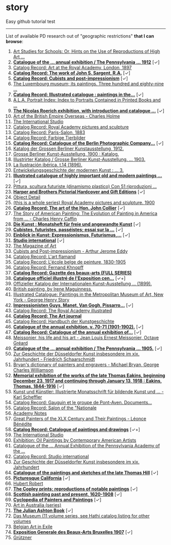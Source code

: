 # story
Easy github tutorial test

----------------------------------


List of available PD research out of "geographic restrictions" **that I can browse**:

1.  [Art Studies for Schools: Or, Hints on the Use of Reproductions of
    High Art
    \...](https://books.google.com/books?id=Q3YoAAAAYAAJ)
2.  **[Catalogue of the \... annual
    exhibition / The Pennsylvania \...
    1912](https://babel.hathitrust.org/cgi/pt?id=gri.ark:/13960/t7xm3q676;view=thumb;seq=13)** [✓]
3.  [Catalog Record: Art at the Royal Academy, London,
    1897](https://catalog.hathitrust.org/Record/009438195)
4.  **[Catalog Record: The work of John S.
    Sargent,
    R.A.](https://catalog.hathitrust.org/Record/100913061)** [✓]
5.  **[Catalog Record: Cubists and
    post-impressionism](https://catalog.hathitrust.org/Record/100344701)** [✓]
6.  [The Luxembourg museum; its paintings. Three hundred and
    eighty-nine
    \...](https://babel.hathitrust.org/cgi/pt?id=uc2.ark:/13960/t8cf9x30t;view=thumb;seq=229)
7.  **[Catalog Record: Illustrated catalogue
    : paintings in
    the\...](https://catalog.hathitrust.org/Record/009438136)** [✓]
8.  [A.L.A. Portrait Index: Index to Portraits Contained in Printed
    Books and
    \...](https://books.google.com/books?id=Qn1FAQAAMAAJ)
9.  **[The Nicolas Roerich exhibition, with
    introduction and catalogue
    \...](https://babel.hathitrust.org/cgi/pt?id=njp.32101066379189;view=thumb;seq=5)** [✓]
10. [Art of the British Empire Overseas - Charles
    Holme](https://books.google.com/books?id=NBgtAAAAYAAJ)
11. [The International
    Studio](https://books.google.com/books?id=i6hEAQAAMAAJ)
12. [Catalog Record: Royal Academy
    pictures and
    sculpture](https://catalog.hathitrust.org/Record/008018731)
13. [Catalog Record: Paris-Salon,
    1883](https://catalog.hathitrust.org/Record/100237187)
14. [Catalog Record: Farbige
    Tierbilder](https://catalog.hathitrust.org/Record/000352339)
15. **[Catalog Record: Catalogue of the Berlin Photographic
    Company\...](https://catalog.hathitrust.org/Record/000287970)** [✓]
16. [Katalog der Grossen Berliner
    Kunstausstellung, 1912.](https://babel.hathitrust.org/cgi/pt?id=uc1.b3068561;view=thumb;seq=165)
17. [Grosse Berliner Kunst-Ausstellung,
    1900 :
    Katalog.](https://babel.hathitrust.org/cgi/pt?id=umn.31951p00149881h;view=thumb;seq=161)
18. [Illustrirter Katalog / Grosse
    Berliner Kunst-Ausstellung.
    \... 1903.](https://babel.hathitrust.org/cgi/pt?id=wu.89056204787;view=thumb;seq=161)
19. [La Ilustración ibérica. t.14
    (1896).](https://babel.hathitrust.org/cgi/pt?id=umn.31951000746060s;view=thumb;seq=1)
20. [Entwickelungsgeschichte der
    modernen Kunst :
    \... 3.](https://babel.hathitrust.org/cgi/pt?id=gri.ark:/13960/t08w61g82;view=thumb;seq=349)
21. **[Illustrated catalogue of highly important old and modern
    paintings
    ...](https://babel.hathitrust.org/cgi/pt?id=nnc1.ar62882988;view=thumb;seq=1)** [✓]
22. [Pittura, scultura futuriste
    (dinamismo plastico) Con 51 riproduzioni
    \...](https://babel.hathitrust.org/cgi/pt?id=mdp.39015015820817;view=thumb;seq=541)
23. **[Harper and Brothers Pictorial Hardcover and Gift
    Editions](http://www.twainquotes.com/UniformEds/UniformEdsCh33.html)** [✓]
24. [Object
    Detail](http://brandywine.doetech.net/Detlobjps.cfm?ParentListID=126891&ObjectID=1531590&rec_num=175)
25. [(this is a whole series) Royal
    Academy pictures and sculpture.
    1900](https://babel.hathitrust.org/cgi/pt?id=yale.39002088545273;view=thumb;seq=57)
26. **[Catalog Record: The art of the Hon. John
    Collier](https://catalog.hathitrust.org/Record/011254573)** [✓]
27. [The Story of American Painting:
    The Evolution of Painting in America from \... - Charles Henry
    Caffin](https://books.google.com/books?id=_0w4AAAAMAAJ)
28. **[Die Kunst : Monatsheft für freie und angewandte
    Kunst](https://archive.org/details/diekunstmonatshe21mnuoft)** [✓]
29. **[Cubistes, futuristes, passéistes; essai sur la
    ...](https://archive.org/stream/cubistesfuturist00coquuoft#page/267/mode/thumb)** [✓]
30. **[Einblick in Kunst: Expressionismus,
    Futurismus,...](https://archive.org/stream/einblickin00wald#page/23/mode/thumb)** [✓]
31. **[Studio
    international](https://archive.org/stream/studiointernatio54lond#page/8/mode/thumb)** [✓]
32. [The Magazine of
    Art](https://books.google.com/books?id=q7GUsAXiiA4C)
33. [Cubists and Post-impressionism -
    Arthur Jerome
    Eddy](https://books.google.com/books?id=sdJAAAAAYAAJ)
34. [Catalog Record: L\'art
    flamand](https://catalog.hathitrust.org/Record/100344340)
35. [Catalog Record: L\'école belge de
    peinture,
    1830-1905](https://catalog.hathitrust.org/Record/100445834)
36. [Catalog Record: Fernand
    Khnopff](https://catalog.hathitrust.org/Record/100578657)
37. **[Catalog Record: Gazette des beaux-arts \(FULL
    SERIES\)](https://catalog.hathitrust.org/Record/000640739)**
38. **[Catalogue officiel illustré de l\'Exposition
    cen\...](https://archive.org/stream/catalogueofficiel00expo#page/40/mode/thumb)** [✓+]
39. [Offizieller Katalog der
    Internationalen Kunst-Ausstellung \...
    (1899).](https://babel.hathitrust.org/cgi/pt?id=njp.32101067654994;view=1up;seq=6)
40. [British painting, by Irene
    Maguinness.](https://babel.hathitrust.org/cgi/pt?id=wu.89057259921;view=1up;seq=23)
41. [Illustrated Catalogue: Paintings
    in the Metropolitan Museum of Art, New York - George Henry
    Story](https://books.google.com/books?id=Jl9OAQAAMAAJ)
42. **[Impressionisten Guys, Manet, Van Gogh,
    Pissarro...](https://archive.org/stream/bub_gb_yxRaAAAAYAAJ#page/n54/mode/thumb)** [✓]
43. [Catalog Record: The Royal Academy
    illustrated](https://catalog.hathitrust.org/Record/000636935)
44. **[Catalog Record: The Art
    journal](https://catalog.hathitrust.org/Record/000071454)**
45. [Catalog Record: Handbuch der
    Kunstgeschichte](https://catalog.hathitrust.org/Record/100585480)
46. **[Catalogue of the annual exhibition. v. 70-71
    (1901-1902).](https://babel.hathitrust.org/cgi/pt?id=nyp.33433082172564;view=thumb;seq=9)** [✓]
47. **[Catalog Record: Catalogue of the annual exhibition
    of...](https://catalog.hathitrust.org/Record/000521207)** [✓]
48. [Meissonier, his life and his art -
    Jean Louis Ernest Meissonier, Octave
    Gréard](https://books.google.com/books?id=mEpGAQAAIAAJ)
49. **[Catalogue of the \... annual exhibition / The Pennsylvania
    \... 1905.](https://babel.hathitrust.org/cgi/pt?id=gri.ark:/13960/t4fn6k42j;view=thumb;seq=41)** [✓]
50. [Zur Geschichte der Düsseldorfer
    Kunst insbesondere im xix. Jahrhundert - Friedrich
    Schaarschmidt](https://books.google.com/books?id=xCtAAAAAYAAJ)
51. [Bryan\'s dictionary of painters
    and engravers - Michael Bryan, George Charles
    Williamson](https://books.google.com/books?id=v7hHAQAAIAAJ)
52. **[Memorial exhibition of the works of the late Thomas Eakins,
    beginning December 23, 1917 and continuing through January 13, 1918
    : Eakins, Thomas,
    1844-1916](https://archive.org/details/memorialexhibiti00eaki)** [✓]
53. [Kunst und Künstler: Illustrierte
    Monatsschrift für bildende Kunst und \... - Karl
    Scheffler](https://books.google.com/books?id=CSFbAAAAYAAJ)
54. [Catalog Record: Gauguin et le
    groupe de Pont-Aven.
    Documents\...](https://catalog.hathitrust.org/Record/000415396)
55. [Catalog Record: Salon of the
    &quot;Nationale](https://catalog.hathitrust.org/Record/000062223)
56. [Academy
    Notes](https://books.google.com/books?id=JAcrAAAAYAAJ)
57. [Great Painters of the XLX Century
    and Their Paintings - Léonce
    Bénédite](https://books.google.com/books?id=etcwAQAAMAAJ)
58. **[Catalog Record: Catalogue of paintings and
    drawings](https://catalog.hathitrust.org/Record/005722615)** [✓+]
59. [The International
    Studio](https://books.google.com/books?id=nH9HAQAAMAAJ)
60. [Exhibition: Oil Paintings by
    Contemporary American
    Artists](https://books.google.com/books?id=B6saAAAAYAAJ&)
61. [Catalogue of the \... Annual
    Exhibition of the Pennsylvania Academy of the
    \...](https://books.google.com/books?id=oYdLAQAAMAAJ)
62. [Catalog Record: Studio
    international](https://catalog.hathitrust.org/Record/000523379)
63. [Zur Geschichte der Düsseldorfer
    Kunst insbesondere im xix.
    Jahrhundert](https://books.google.com/books?id=xCtAAAAAYAAJ)
64. **[Catalogue of the paintings and sketches of the late Thomas
    Hill](https://babel.hathitrust.org/cgi/pt?id=njp.32101079835656;view=thumb;seq=1)** [✓]
65. **[Picturesque
    California](https://babel.hathitrust.org/cgi/pt?id=iau.31858028830473;view=thumb;seq=1)** [✓]
66. [Hubert
    Robert](https://catalog.hathitrust.org/Record/000417706)
67. **[The Copley prints; reproductions of notable
    paintings](https://catalog.hathitrust.org/Record/100439727)** [✓]
68. **[Scottish painting past and present,
    1620-1908](https://archive.org/details/cu31924014892024)** [✓]
69. **[Cyclopedia of Painters and
    Paintings](https://archive.org/stream/cyclopediaofpain03chamuoft)** [✓]
70. [Art in Australia
    \(series\)](https://catalog.hathitrust.org/Record/009437624)
71. **[The Julian Ashton
    Book](https://archive.org/stream/julianashtonbook00asht#page/14/mode/thumb)** [✓]
72. [Das Museum (11 volume series, see
    Hathi catalog listing for other
    volumes](https://catalog.hathitrust.org/Record/100951925)
73. [Belgian Art in
    Exile](https://babel.hathitrust.org/cgi/pt?id=umn.31951001591477w;view=thumb)
74. **[Exposition Generale des Beaux-Arts Bruxelles
    1907](https://archive.org/stream/expositiongn1907expo)** [✓]
75. [Grützner](https://books.google.com/books?id=91FJAQAAMAAJ)

